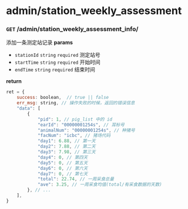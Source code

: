 # admin/station_weekly_assessment

### `GET` /admin/station_weekly_assessment_info/
添加一条测定站记录
__params__
- `stationId` `string` `required` 测定站号
- `startTime` `string` `required` 开始时间
- `endTime` `string` `required` 结束时间

__return__
```js
ret = {
    success: boolean,  // true || false
    err_msg: string, // 操作失败的时候，返回的错误信息
    "data": [
        {
            "pid": 1, // pig_list 中的 id
            "earId": "00000001254s", // 耳标号
            "animalNum": "00000001254s", // 种猪号
            "facNum": "icbc", // 猪场代码
            "day1": 6.88, // 第一天
            "day2": 7.88, // 第二天
            "day3": 7.98, // 第三天
            "day4": 0, // 第四天
            "day5": 0, // 第五天
            "day6": 0, // 第六天
            "day7": 0, // 第七天
            "total": 22.74, // 一周采食总量
            "ave": 3.25, // 一周采食均值(total/有采食数据的天数)
        }, // ...
    ],
}
```
